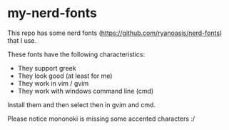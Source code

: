 # my-nerd-fonts
This repo has some nerd fonts (https://github.com/ryanoasis/nerd-fonts) that I use.

These fonts have the following characteristics:

* They support greek
* They look good (at least for me)
* They work in vim / gvim
* They work with windows command line (cmd)

Install them and then select then in gvim and cmd.

Please notice mononoki is missing some accented characters :/

